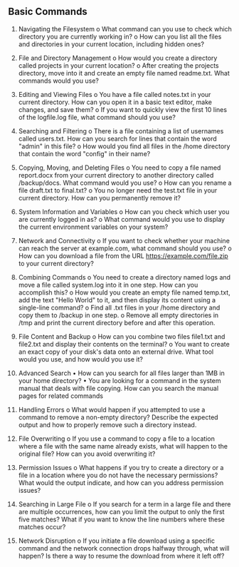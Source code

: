 ## Basic Commands

1. Navigating the Filesystem
o What command can you use to check which directory you are currently working in?
o How can you list all the files and directories in your current location, including 
hidden ones?

2. File and Directory Management
o How would you create a directory called projects in your current location?
o After creating the projects directory, move into it and create an empty file named 
readme.txt. What commands would you use?

3. Editing and Viewing Files
o You have a file called notes.txt in your current directory. How can you open it in a 
basic text editor, make changes, and save them?
o If you want to quickly view the first 10 lines of the logfile.log file, what command 
should you use?

4. Searching and Filtering
o There is a file containing a list of usernames called users.txt. How can you search 
for lines that contain the word "admin" in this file?
o How would you find all files in the /home directory that contain the word "config" in 
their name?

5. Copying, Moving, and Deleting Files
o You need to copy a file named report.docx from your current directory to another 
directory called /backup/docs. What command would you use?
o How can you rename a file draft.txt to final.txt?
o You no longer need the test.txt file in your current directory. How can you 
permanently remove it?

6. System Information and Variables
o How can you check which user you are currently logged in as?
o What command would you use to display the current environment variables on your 
system?

7. Network and Connectivity
o If you want to check whether your machine can reach the server at example.com, 
what command should you use?
o How can you download a file from the URL https://example.com/file.zip to your 
current directory?

8. Combining Commands
o You need to create a directory named logs and move a file called system.log into it 
in one step. How can you accomplish this?
o How would you create an empty file named temp.txt, add the text "Hello World" to 
it, and then display its content using a single-line command?
o Find all .txt files in your /home directory and copy them to /backup in one step.
o Remove all empty directories in /tmp and print the current directory before and after 
this operation.

9. File Content and Backup
o How can you combine two files file1.txt and file2.txt and display their contents on 
the terminal?
o You want to create an exact copy of your disk's data onto an external drive. What 
tool would you use, and how would you use it?

10. Advanced Search
• How can you search for all files larger than 1MB in your home directory?
• You are looking for a command in the system manual that deals with file copying. How can 
you search the manual pages for related commands

11. Handling Errors
o What would happen if you attempted to use a command to remove a non-empty 
directory? Describe the expected output and how to properly remove such a 
directory instead.

12. File Overwriting
o If you use a command to copy a file to a location where a file with the same name 
already exists, what will happen to the original file? How can you avoid overwriting 
it?

13. Permission Issues
o What happens if you try to create a directory or a file in a location where you do not 
have the necessary permissions? What would the output indicate, and how can you 
address permission issues?

14. Searching in Large File
o If you search for a term in a large file and there are multiple occurrences, how can 
you limit the output to only the first five matches? What if you want to know the line 
numbers where these matches occur?

15. Network Disruption
o If you initiate a file download using a specific command and the network connection 
drops halfway through, what will happen? Is there a way to resume the download 
from where it left off?

